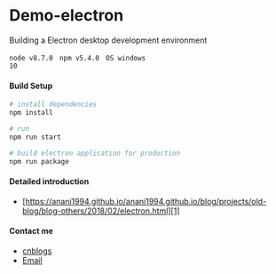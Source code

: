 # Demo-electron

Building a Electron desktop development environment

<code>node v8.7.0</code> &nbsp; <code>npm v5.4.0</code> &nbsp; <code>OS windows 10</code>

#### Build Setup

``` bash
# install dependencies
npm install

# run
npm run start

# build electron application for production
npm run package

```

#### Detailed introduction

* [https://anani1994.github.io/anani1994.github.io/blog/projects/old-blog/blog-others/2018/02/electron.html][1]

#### Contact me

* [cnblogs][2]
* [Email][3]

[1]: https://anani1994.github.io/anani1994.github.io/blog/projects/old-blog/blog-others/2018/02/electron.html
[2]: http://www.cnblogs.com/anani/
[3]: http://mail.qq.com/cgi-bin/qm_share?t=qm_mailme&email=zqqhoKm5pq2moI6oobajr6ei4K2how
